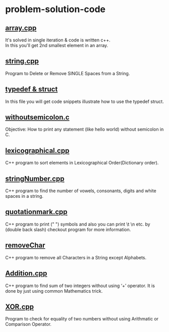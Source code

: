 # problem-solution-code
## [array.cpp](https://github.com/yuvraj2711/problem-solution-code/blob/master/array.cpp)
  It's solved in single iteration & code is written c++.<br>
  In this you'll get 2nd smallest element in an array.
## [string.cpp](https://github.com/yuvraj2711/problem-solution-code/blob/master/string.cpp)
   Program to Delete or Remove SINGLE Spaces from a String.
## [typedef & struct](https://github.com/yuvraj2711/problem-solution-code/blob/master/typedef%20%26%20struct)
In this file you will get code snippets illustrate how to use the typedef struct.
## [withoutsemicolon.c](https://github.com/yuvraj2711/problem-solution-code/blob/master/withoutsemicolon.c)
Objective: How to print any statement (like hello world) without semicolon in C.
## [lexicographical.cpp](https://github.com/yuvraj2711/problem-solution-code/blob/master/lexicographical.cpp)
C++ program to sort elements in Lexicographical Order(Dictionary order).
## [stringNumber.cpp](https://github.com/yuvraj2711/problem-solution-code/blob/master/stringNumber.cpp)
C++ program to find the number of vowels, consonants, digits and white spaces in a string.
## [quotationmark.cpp](https://github.com/yuvraj2711/problem-solution-code/blob/master/quotationmark.cpp)
C++ program to print (" ") symbols and also you can print \t \n etc. by (double back slash) checkout program for more information.
## [removeChar](https://github.com/yuvraj2711/problem-solution-code/blob/master/removeChar.cpp)
C++ program to remove all Characters in a String except Alphabets. 
## [Addition.cpp](https://github.com/yuvraj2711/problem-solution-code/blob/master/Addition.cpp)
C++ program to find sum of two integers without using ‘+’ operator. It is done by just using common Mathematics trick.
## [XOR.cpp](https://github.com/yuvraj2711/problem-solution-code/blob/master/XOR.cpp)
Program to check for equality of two numbers without using Arithmatic or Comparison Operator.
